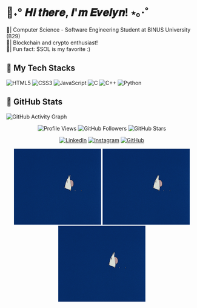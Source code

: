 <h1> 🐚˖° 𝑯𝒊 𝒕𝒉𝒆𝒓𝒆, 𝑰'𝒎 𝑬𝒗𝒆𝒍𝒚𝒏! ⋆｡‧˚ </h1> 

<div align="left">
🎐| Computer Science - Software Engineering Student at BINUS University (B29) <br>
🩵| Blockchain and crypto enthusiast! <br> 
🪼| Fun fact: $SOL is my favorite :)
</div>

<h2> 🌊 My Tech Stacks </h2>

<div align="left">

![HTML5](https://img.shields.io/badge/HTML5-87CEEB?style=for-the-badge&logo=html5&logoColor=white)
![CSS3](https://img.shields.io/badge/CSS3-6BB6FF?style=for-the-badge&logo=css3&logoColor=white)
![JavaScript](https://img.shields.io/badge/JavaScript-87CEFA?style=for-the-badge&logo=javascript&logoColor=white)
![C](https://img.shields.io/badge/C-B0E0E6?style=for-the-badge&logo=c&logoColor=white)
![C++](https://img.shields.io/badge/C++-ADD8E6?style=for-the-badge&logo=c%2B%2B&logoColor=white)
![Python](https://img.shields.io/badge/Python-87CEEB?style=for-the-badge&logo=python&logoColor=white)

</div>

<h2> 🪸 GitHub Stats </h2>

![GitHub Activity Graph](https://github-readme-activity-graph.vercel.app/graph?username=lyneyy&theme=react-dark&hide_border=true)

</div>
<div align="center">

![Profile Views](https://komarev.com/ghpvc/?username=lyneyy&color=1E90FF&style=for-the-badge)
![GitHub Followers](https://img.shields.io/github/followers/lyneyy?label=Followers&style=for-the-badge&color=00BFFF)
![GitHub Stars](https://img.shields.io/github/stars/lyneyy?affiliations=OWNER&style=for-the-badge&color=87CEFA)
</div>

<div align="center">

[![LinkedIn](https://img.shields.io/badge/LinkedIn-87CEEB?style=for-the-badge&logo=linkedin&logoColor=white)](https://linkedin.com/in/evelynloveina)
[![Instagram](https://img.shields.io/badge/Instagram-B0E0E6?style=for-the-badge&logo=instagram&logoColor=white)](https://instagram.com/evelynloveina)
[![GitHub](https://img.shields.io/badge/GitHub-ADD8E6?style=for-the-badge&logo=github&logoColor=white)](https://github.com/lyneyy)

</div>

<div align="center">
 <img src="https://github.com/lyneyy/lyneey/blob/main/totoro10.gif" width="230" height="200"/>
  <img src="https://github.com/lyneyy/lyneey/blob/main/totoro10.gif" width="230" height="200"/>
<img src="https://github.com/lyneyy/lyneey/blob/main/totoro10.gif" width="230" height="200"/>
</div>
